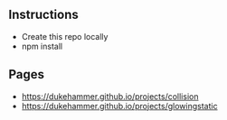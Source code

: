## Instructions
* Create this repo locally
* npm install

## Pages
* https://dukehammer.github.io/projects/collision
* https://dukehammer.github.io/projects/glowingstatic